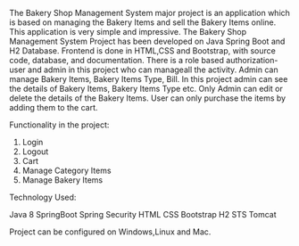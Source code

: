 The Bakery Shop Management System major project is an application which is based on managing the Bakery Items and sell the Bakery Items online. 
This application is very simple and impressive.
The Bakery Shop Management System Project has been developed on Java Spring Boot and H2 Database. Frontend is done in HTML,CSS and Bootstrap, with source code, database, and documentation.
There is a role based authorization- user and admin in this project who can manageall the activity.
Admin can manage Bakery Items, Bakery Items Type, Bill. In this project admin can see the details of Bakery Items, Bakery Items Type etc. Only Admin can edit or delete the details of the Bakery Items.
User can only purchase the items by adding them to the cart.

Functionality in the project:
1. Login 
2. Logout
3. Cart 
4. Manage Category Items
5. Manage Bakery Items

Technology Used:

Java 8 
SpringBoot
Spring Security
HTML
CSS
Bootstrap
H2
STS
Tomcat

Project can be configured on Windows,Linux and Mac.
